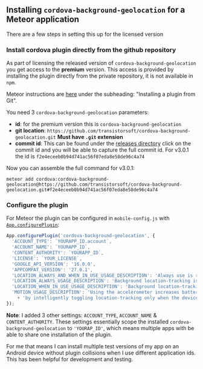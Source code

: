 ## Installing `cordova-background-geolocation` for a Meteor application

There are a few steps in setting this up for the licensed version

### Install cordova plugin directly from the github repository
As part of licensing the released version of `cordova-background-geolocation` you get access to the **premium** version.
This access is provided by installing the plugin directly from the private repository, it is not available in `npm`.

Meteor instructions are [here](https://guide.meteor.com/mobile.html#installing-plugins)
under the subheading: "Installing a plugin from Git".

You need 3 `cordova-background-geolocation` parameters:
- **id**: for the premium version this is `cordova-background-geolocation`
- **git location**: `https://github.com/transistorsoft/cordova-background-geolocation.git` **Must have `.git` extension**
- **commit id**:  This can be found under the [releases directory](https://github.com/transistorsoft/cordova-background-geolocation/releases)
click on the commit id and you will be able to capture the full commit id.  For v3.0.1 the id is `f2e4eceeb0b94d741ac56f07eda8e58de96c4a74`

Now you can assemble the full command for v3.0.1:

`meteor add cordova:cordova-background-geolocation@https://github.com/transistorsoft/cordova-background-geolocation.git#f2e4eceeb0b94d741ac56f07eda8e58de96c4a74`

### Configure the plugin

For Meteor the plugin can be configured in `mobile-config.js` with [`App.configurePlugin`](https://docs.meteor.com/api/mobile-config.html#App-configurePlugin):

```javascript
App.configurePlugin('cordova-background-geolocation', {
  'ACCOUNT_TYPE': `YOURAPP_ID.account`,
  'ACCOUNT_NAME': `YOURAPP_ID`,
  'CONTENT_AUTHORITY': `YOURAPP_ID`,
  'LICENSE': `YOUR_LICENSE`,
  'GOOGLE_API_VERSION': '16.0.0',
  'APPCOMPAT_VERSION': '27.0.1',
  'LOCATION_ALWAYS_AND_WHEN_IN_USE_USAGE_DESCRIPTION': 'Always use is required for background location tracking',
  'LOCATION_ALWAYS_USAGE_DESCRIPTION': 'Background location-tracking is required',
  'LOCATION_WHEN_IN_USE_USAGE_DESCRIPTION': 'Background location-tracking is required',
  'MOTION_USAGE_DESCRIPTION': 'Using the accelerometer increases battery-efficiency'
    + 'by intelligently toggling location-tracking only when the device is detected to be moving'
});
```

**Note**: I added 3 other settings: `ACCOUNT_TYPE`, `ACCOUNT_NAME` & `CONTENT_AUTHORITY`.  These settings essentially scope the installed
`cordova-background-geolocation` to `'YOURAP_ID'`, which means multiple apps with be able to share one installation of the plugin.

For me that means I can install multiple test versions of my app
on an Android device without plugin collisions when I use different application ids.
This has been helpful for development and testing.

